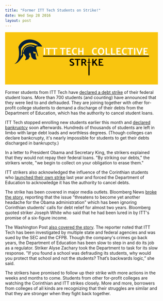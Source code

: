 ```yaml
---
title: "Former ITT Tech Students on Strike!"
date: Wed Sep 28 2016
layout: post
---
```


![alt](/assets/images/2016/09/hero.jpg)

Former students from ITT Tech have [declared a debt strike](http://ittstrike.com/) of their federal student loans. More than 700 students (and counting) have announced that they were lied to and defrauded. They are joining together with other for-profit college students to demand a discharge of their debts from the Department of Education, which has the authority to cancel student loans.

ITT Tech stopped enrolling new students earlier this month and [declared bankruptcy](http://www.bloomberg.com/news/articles/2016-09-16/itt-educational-services-files-for-bankruptcy-after-shutdown-it6byu6t) soon afterwards. Hundreds of thousands of students are left in limbo with large debt loads and worthless degrees. (Though colleges can declare bankcrupty, it's nearly impossible for students to get their debts discharged in bankrupcty.)

In a letter to President Obama and Secretary King, the strikers explained that they would not repay their federal loans. "By striking our debts," the strikers wrote, "we begin to collect on your obligation to erase them."

ITT strikers also acknowledged the influence of the Corinthian students who [launched their own strike](http://debtcollective.org/studentstrike) last year and forced the Department of Education to acknowledge it has the authority to cancel debts. 

The strike has been covered in major media outlets. Bloomberg News [broke the story](http://www.bloomberg.com/news/articles/2016-09-14/more-than-100-former-itt-tech-students-launch-debt-strike-against-department-of-education), reporting that the issue "threatens to become yet another headache for the Obama administration" which has been ignoring Corinthian students' calls for debt relief for almost two years. Bloomberg quoted striker Joseph White who said that he had been lured in by ITT's promise of a six-figure income. 

The Washington Post [also covered the story](http://www.washingtonpost.com/news/grade-point/wp/2016/09/14/itt-tech-students-refuse-to-repay-loans-in-protest-over-government-policy/). The reporter noted that ITT Tech has been investigated by multiple state and federal agencies and was sued by the SEC and the CFPB. Though the company's crimes go back years, the Department of Education has been slow to step in and do its job as a regulator. Striker Alyse Zachary took the Department to task for its slow response. "If you found a school was defrauding its students, why would you protect that school and not the students?  That’s backwards logic,” she said.

The strikers have promised to follow up their strike with more actions in the weeks and months to come. Students from other for-profit colleges are watching the Corinthian and ITT strikes closely. More and more, borrowers from colleges of all kinds are recognizing that their struggles are similar and that they are stronger when they fight back together. 

